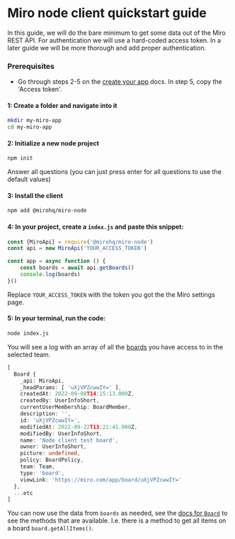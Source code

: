 # Miro node client quickstart guide
In this guide, we will do the bare minimum to get some data out of the Miro REST API. For authentication we will use a hard-coded access token. In a later guide we will be more thorough and add proper authentication. 

### Prerequisites
  - Go through steps 2-5 on the [create your app](https://developers.miro.com/docs/build-your-first-hello-world-app#step-2-create-a-developer-team-in-miro) docs. In step 5, copy the 'Access token'.


#### 1: Create a folder and navigate into it
```bash
mkdir my-miro-app
cd my-miro-app
```

#### 2: Initialize a new node project
```bash
npm init
```
Answer all questions (you can just press enter for all questions to use the default values)

#### 3: Install the client
```bash
npm add @mirohq/miro-node
```

#### 4: In your project, create a `index.js` and paste this snippet:

```js
const {MiroApi} = require('@mirohq/miro-node')
const api = new MiroApi('YOUR_ACCESS_TOKEN')

const app = async function () {
	const boards = await api.getBoards()
	console.log(boards)
}()
```
Replace `YOUR_ACCESS_TOKEN` with the token you got the the Miro settings page.

#### 5: In your terminal, run the code:
```bash
node index.js
```

You will see a log with an array of all the [boards](https://miroapp.github.io/api-clients/classes/highlevel_Board.Board.html) you have access to in the selected team.

```ts
[
  Board {
    _api: MiroApi,
    _headParams: [ 'uXjVPZcwwIY=' ],
    createdAt: 2022-09-08T14:15:13.000Z,
    createdBy: UserInfoShort,
    currentUserMembership: BoardMember,
    description: '',
    id: 'uXjVPZcwwIY=',
    modifiedAt: 2022-09-22T13:21:41.000Z,
    modifiedBy: UserInfoShort,
    name: 'Node client test board',
    owner: UserInfoShort,
    picture: undefined,
    policy: BoardPolicy,
    team: Team,
    type: 'board',
    viewLink: 'https://miro.com/app/board/uXjVPZcwwIY='
  },
  ...etc
]
```

You can now use the data from `boards` as needed, see the [docs for `Board`](https://miroapp.github.io/api-clients/classes/highlevel_Board.Board.html#getAllItems) to see the methods that are available. I.e. there is a method to get all items on a board `board.getAllItems()`.   